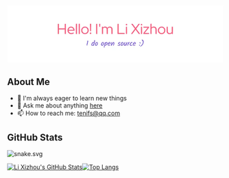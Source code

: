 ![github-header-image](./assets/github-header-image.webp)

## About Me
- 🚀 I'm always eager to learn new things
- 💬 Ask me about anything [here](https://github.com/xizhouli/xizhouli/discussions)
- 📫 How to reach me: tenifs@qq.com

## GitHub Stats

![snake.svg](https://github.com/xizhouli/xizhouli/snake/snake.svg)

[![Li Xizhou's GitHub Stats](https://github-readme-stats.vercel.app/api?username=xizhouli)](https://github.com/anuraghazra/github-readme-stats)[![Top Langs](https://github-readme-stats.vercel.app/api/top-langs/?username=xizhouli)](https://github.com/anuraghazra/github-readme-stats)

<!--
**xizhouli/xizhouli** is a ✨ _special_ ✨ repository because its `README.md` (this file) appears on your GitHub profile.

Here are some ideas to get you started:

- 🔭 I’m currently working on ...
- 🌱 I’m currently learning ...
- 👯 I’m looking to collaborate on ...
- 🤔 I’m looking for help with ...
- 💬 Ask me about ...
- 📫 How to reach me: ...
- 😄 Pronouns: ...
- ⚡ Fun fact: ...
-->
